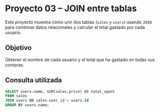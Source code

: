 # Proyecto 03 – JOIN entre tablas

Este proyecto muestra cómo unir dos tablas (`sales` y `users`) usando `JOIN` para combinar datos relacionales y calcular el total gastado por cada usuario.

## Objetivo
Obtener el nombre de cada usuario y el total que ha gastado en todas sus compras.

## Consulta utilizada

```sql
SELECT users.name, SUM(sales.price) AS total_spent
FROM sales
JOIN users ON sales.user_id = users.id
GROUP BY users.name;
